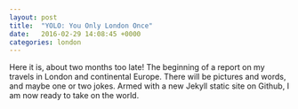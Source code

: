 ```yaml
---
layout: post
title:  "YOLO: You Only London Once"
date:   2016-02-29 14:08:45 +0000
categories: london
---
```


Here it is, about two months too late! The beginning of a report on my travels in London and continental Europe. There will be pictures and words, and maybe one or two jokes. Armed with a new Jekyll static site on Github, I am now ready to take on the world.
